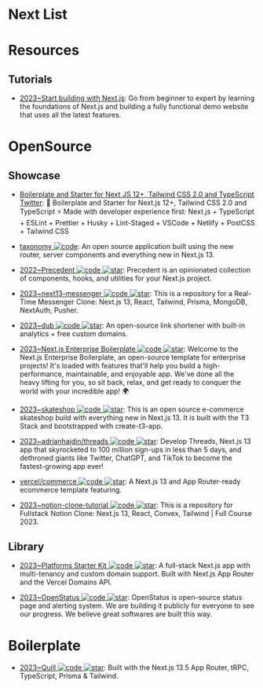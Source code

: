# Next List

# Resources

## Tutorials

- [2023~Start building with Next.js](https://nextjs.org/learn): Go from beginner to expert by learning the foundations of Next.js and building a fully functional demo website that uses all the latest features.

# OpenSource

## Showcase

- [Boilerplate and Starter for Next JS 12+, Tailwind CSS 2.0 and TypeScript Twitter](https://github.com/ixartz/Next-js-Boilerplate): 🚀 Boilerplate and Starter for Next.js 12+, Tailwind CSS 2.0 and TypeScript ⚡️ Made with developer experience first: Next.js + TypeScript + ESLint + Prettier + Husky + Lint-Staged + VSCode + Netlify + PostCSS + Tailwind CSS

- [taxonomy ![code](https://ng-tech.icu/assets/code.svg)](https://github.com/shadcn/taxonomy): An open source application built using the new router, server components and everything new in Next.js 13.

- [2022~Precedent ![code](https://ng-tech.icu/assets/code.svg) ![star](https://img.shields.io/github/stars/steven-tey/precedent)](https://github.com/steven-tey/precedent): Precedent is an opinionated collection of components, hooks, and utilities for your Next.js project.

- [2023~next13-messenger ![code](https://ng-tech.icu/assets/code.svg) ![star](https://img.shields.io/github/stars/AntonioErdeljac/next13-messenger)](https://github.com/AntonioErdeljac/next13-messenger): This is a repository for a Real-Time Messenger Clone: Next.js 13, React, Tailwind, Prisma, MongoDB, NextAuth, Pusher.

- [2023~dub ![code](https://ng-tech.icu/assets/code.svg) ![star](https://img.shields.io/github/stars/steven-tey/dub)](https://github.com/steven-tey/dub): An open-source link shortener with built-in analytics + free custom domains.

- [2023~Next.js Enterprise Boilerplate ![code](https://ng-tech.icu/assets/code.svg) ![star](https://img.shields.io/github/stars/Blazity/next-enterprise)](https://github.com/Blazity/next-enterprise): Welcome to the Next.js Enterprise Boilerplate, an open-source template for enterprise projects! It's loaded with features that'll help you build a high-performance, maintainable, and enjoyable app. We've done all the heavy lifting for you, so sit back, relax, and get ready to conquer the world with your incredible app! 🌍

- [2023~skateshop ![code](https://ng-tech.icu/assets/code.svg) ![star](https://img.shields.io/github/stars/sadmann7/skateshop)](https://github.com/sadmann7/skateshop): This is an open source e-commerce skateshop build with everything new in Next.js 13. It is built with the T3 Stack and bootstrapped with create-t3-app.

- [2023~adrianhajdin/threads ![code](https://ng-tech.icu/assets/code.svg) ![star](https://img.shields.io/github/stars/adrianhajdin/threads)](https://github.com/adrianhajdin/threads): Develop Threads, Next.js 13 app that skyrocketed to 100 million sign-ups in less than 5 days, and dethroned giants like Twitter, ChatGPT, and TikTok to become the fastest-growing app ever!

- [vercel/commerce ![code](https://ng-tech.icu/assets/code.svg) ![star](https://img.shields.io/github/stars/vercel/commerce)](https://github.com/vercel/commerce): A Next.js 13 and App Router-ready ecommerce template featuring.

- [2023~notion-clone-tutorial ![code](https://ng-tech.icu/assets/code.svg) ![star](https://img.shields.io/github/stars/AntonioErdeljac/notion-clone-tutorial)](https://github.com/AntonioErdeljac/notion-clone-tutorial): This is a repository for Fullstack Notion Clone: Next.js 13, React, Convex, Tailwind | Full Course 2023.

## Library

- [2023~Platforms Starter Kit ![code](https://ng-tech.icu/assets/code.svg) ![star](https://img.shields.io/github/stars/vercel/platforms)](https://github.com/vercel/platforms): A full-stack Next.js app with multi-tenancy and custom domain support. Built with Next.js App Router and the Vercel Domains API.

- [2023~OpenStatus ![code](https://ng-tech.icu/assets/code.svg) ![star](https://img.shields.io/github/stars/openstatusHQ/openstatus)](https://github.com/openstatusHQ/openstatus): OpenStatus is open-source status page and alerting system. We are building it publicly for everyone to see our progress. We believe great softwares are built this way.

# Boilerplate

- [2023~Quill ![code](https://ng-tech.icu/assets/code.svg) ![star](https://img.shields.io/github/stars/joschan21/quill)](https://github.com/joschan21/quill): Built with the Next.js 13.5 App Router, tRPC, TypeScript, Prisma & Tailwind.
